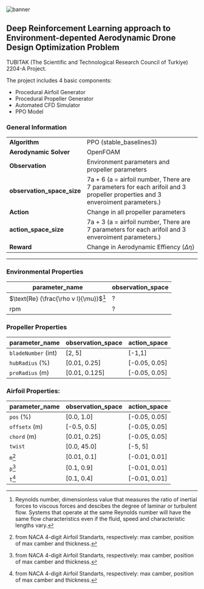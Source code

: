 ![banner](https://github.com/yavuzskarahan/aerop/assets/112284155/d5547195-a7a8-46d6-9574-d3092f3b9f31)
## Deep Reinforcement Learning approach to Environment-depented Aerodynamic Drone Design Optimization Problem
TUBITAK (The Scientific and Technological Research Council of Turkiye) 2204-A Project.

The project includes 4 basic components:
- Procedural Airfoil Generator
- Procedural Propeller Generator
- Automated CFD Simulator
- PPO Model

### General Information
|   |   |
|---|---|
|**Algorithm**              |   PPO (stable_baselines3) |
|**Aerodynamic Solver**     |   OpenFOAM|
|**Observation**				  | Environment parameters and propeller parameters|
|**observation_space_size** |   7a + 6 (a = airfoil number, There are 7 parameters for each arifoil and 3 propeller properties and 3 enveroiment parameters.)|
|**Action**			    | Change in all propeller parameters|
|**action_space_size**	  |   7a + 3 (a = airfoil number, There are 7 parameters for each arifoil and 3 enveroiment parameters.)|
|**Reward**                 |   Change in Aerodynamic Effiency ($\Delta \eta$)|

_____________________________________________________________
### Environmental Properties
| parameter_name     | observation_space  |
|---|---|
| $\text{Re} (\frac{\rho v l}{\mu})$[^1]       | ?                  |
| $\text{rpm}$      | ?                  |

### Propeller Properties
| parameter_name     | observation_space  | action_space  |
|---|---|---|
| ```bladeNumber``` (int)  | [2, 5]             | [-1,1]        |
| ```hubRadius``` (%)      | [0.01, 0.25]       | [-0.05, 0.05] |
| ```proRadius``` (m)      | [0.01, 0.125]      | [-0.05, 0.05] |

### Airfoil Properties:
| parameter_name     | observation_space  | action_space  |
|---|---|---|
| ```pos``` (%)            | [0.0, 1.0]         | [-0.05, 0.05] |
| ```offsetx``` (m)        | [-0.5, 0.5]        | [-0.05, 0.05] |
| ```chord``` (m)          | [0.01, 0.25]       | [-0.05, 0.05] |
| ```twist```              | [0.0, 45.0]        | [-5, 5]       |
| ```m```[^2]                  | [0.01, 0.1]        | [-0.01, 0.01] |
| ```p```[^2]                  | [0.1, 0.9]         | [-0.01, 0.01] |
| ```t```[^2]                  | [0.1, 0.4]         | [-0.01, 0.01] |
[^1]: Reynolds number, dimensionless value that measures the ratio of inertial forces to viscous forces and descibes the degree of laminar or turbulent flow. Systems that operate at the same Reynolds number will have the same flow characteristics even if the fluid, speed and characteristic lengths vary.
[^2]: from NACA 4-digit Airfoil Standarts, respectively: max camber, position of max camber and thickness.
